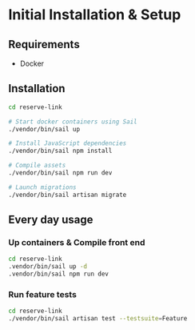 # Initial Installation & Setup

## Requirements

- Docker

## Installation

```bash
cd reserve-link

# Start docker containers using Sail
./vendor/bin/sail up

# Install JavaScript dependencies
./vendor/bin/sail npm install

# Compile assets
./vendor/bin/sail npm run dev

# Launch migrations
./vendor/bin/sail artisan migrate
```

## Every day usage

### Up containers & Compile front end
```bash
cd reserve-link
.vendor/bin/sail up -d
.vendor/bin/sail npm run dev
```

### Run feature tests
```bash
cd reserve-link
./vendor/bin/sail artisan test --testsuite=Feature
```